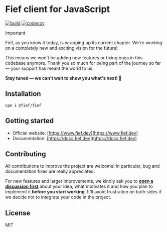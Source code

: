 # Fief client for JavaScript

[![build](https://github.com/fief-dev/fief-js/workflows/Build/badge.svg)](https://github.com/fief-dev/fief-js/actions)
[![codecov](https://codecov.io/gh/fief-dev/fief-js/branch/main/graph/badge.svg)](https://codecov.io/gh/fief-dev/fief-js)

> [!IMPORTANT]
> Fief, as you know it today, is wrapping up its current chapter.
> We're working on a completely new and exciting vision for the future!
>
> This means we won't be adding new features or fixing bugs in this codebase anymore.
> Thank you so much for being part of the journey so far — your support has meant the world to us.
>
> **Stay tuned — we can't wait to show you what's next! 🚀**

## Installation

```
npm i @fief/fief
```

## Getting started

- Official website: [https://www.fief.dev](https://www.fief.dev)
- Documentation: [https://docs.fief.dev](https://docs.fief.dev)

## Contributing

All contributions to improve the project are welcome! In particular, bug and documentation fixes are really appreciated.

For new features and larger improvements, we kindly ask you to [**open a discussion first**](https://github.com/orgs/fief-dev/discussions/new?category=ideas) about your idea, what motivates it and how you plan to implement it **before you start working**. It'll avoid frustration on both sides if we decide not to integrate your code in the project.

## License

MIT
